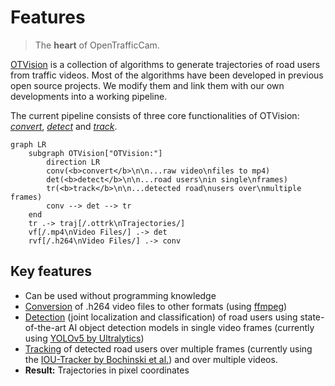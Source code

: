 # Features

> The **heart** of OpenTrafficCam.

[OTVision](https://github.com/OpenTrafficCam/OTVision) is a collection of algorithms
to generate trajectories of road users from traffic videos.
Most of the algorithms have been developed in previous open source projects.
We modify them and link them with our own developments into a working pipeline.

The current pipeline consists of three core functionalities of OTVision:
*[convert](usage/convert)*, *[detect](usage/detect)* and *[track](usage/track)*.

```mermaid
graph LR
    subgraph OTVision["OTVision:"]
        direction LR
        conv(<b>convert</b>\n\n...raw video\nfiles to mp4)
        det(<b>detect</b>\n\n...road users\nin single\nframes)
        tr(<b>track</b>\n\n...detected road\nusers over\nmultiple frames)
        conv --> det --> tr
    end
    tr .-> traj[/.ottrk\nTrajectories/]
    vf[/.mp4\nVideo Files/] .-> det
    rvf[/.h264\nVideo Files/] .-> conv
```

## Key features

* Can be used without programming knowledge
* [Conversion](usage/convert) of .h264 video files to other formats
    (using [ffmpeg](https://ffmpeg.org/))
* [Detection](usage/detect) (joint localization and classification) of road users using
    state-of-the-art AI object detection models in single video frames
    (currently using [YOLOv5 by Ultralytics](https://github.com/ultralytics/yolov5))
* [Tracking](usage/track) of detected road users over multiple frames
    (currently using the
    [IOU-Tracker by Bochinski et al.](https://github.com/bochinski/iou-tracker))
    and over multiple videos.
* **Result:** Trajectories in pixel coordinates
